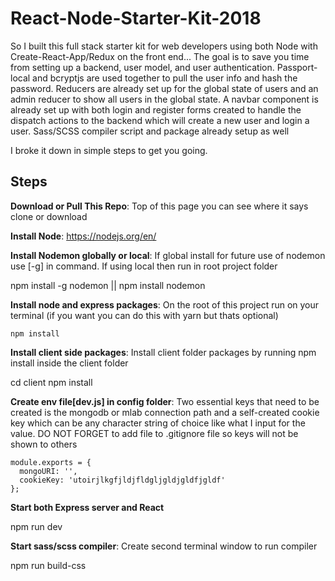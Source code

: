 # React-Node-Starter-Kit-2018

So I built this full stack starter kit for web developers using both Node with Create-React-App/Redux on the front end... The goal is to save you time from setting up a backend, user model, and user authentication. Passport-local and bcryptjs are used together to pull the user info and hash the password. Reducers are already set up for the global state of users and an admin reducer to show all users in the global state. A navbar component is already set up with both login and register forms created to handle the dispatch actions to the backend which will create a new user and login a user. Sass/SCSS compiler script and package already setup as well

I broke it down in simple steps to get you going.

**Steps**
---------

**Download or Pull This Repo**:
	Top of this page you can see where it says clone or download

 **Install Node**:
	https://nodejs.org/en/

**Install Nodemon globally or local**:
If global install for future use of nodemon use [-g] in command. If using local then run in root project folder

  npm install -g nodemon || npm install nodemon

 **Install node and express packages**:
On the root of this project run on your terminal (if you want you can do this with yarn but thats optional)
    
    npm install
    

**Install client side packages**:
Install client folder packages by running npm install inside the client folder

  cd client
  npm install

 **Create env file[dev.js] in config folder**:
Two essential keys that need to be created is the mongodb or mlab connection path and a self-created cookie key which can be any character string of choice like what I input for the value. DO NOT FORGET to add file to .gitignore file so keys will not be shown to others
    
    module.exports = {
      mongoURI: '',
      cookieKey: 'utoirjlkgfjldjfldgljgldjgldfjgldf'
    };


**Start both Express server and React**

  npm run dev

**Start sass/scss compiler**:
Create second terminal window to run compiler

  npm run build-css
